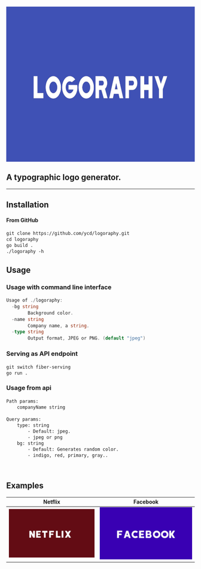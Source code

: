 

<p align="center"><img src="/examples/logoraphy.jpeg" align="center" width="736" height="413"></div>

## A typographic logo generator.
------

## Installation

#### From GitHub

```
git clone https://github.com/ycd/logoraphy.git
cd logoraphy
go build .
./logoraphy -h
```

## Usage

### Usage with command line interface

```go
Usage of ./logoraphy:
  -bg string
        Background color.
  -name string
        Company name, a string.
  -type string
        Output format, JPEG or PNG. (default "jpeg")
```

### Serving as API endpoint

```
git switch fiber-serving
go run .
```

### Usage from api

```
Path params:
    companyName string

Query params:
    type: string
        - Default: jpeg.
        - jpeg or png
    bg: string
        - Default: Generates random color.
        - indigo, red, primary, gray..
    
   
```
## Examples

Netflix              |  Facebook
:-------------------------:|:-------------------------:
![](/examples/netflix.jpeg)  |  ![](/examples/facebook.jpeg)

